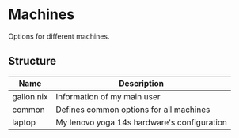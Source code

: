 # Machines

Options for different machines.

## Structure

| Name       | Description                                 |
| ---------- | ------------------------------------------- |
| gallon.nix | Information of my main user                 |
| common     | Defines common options for all machines     |
| laptop     | My lenovo yoga 14s hardware's configuration |